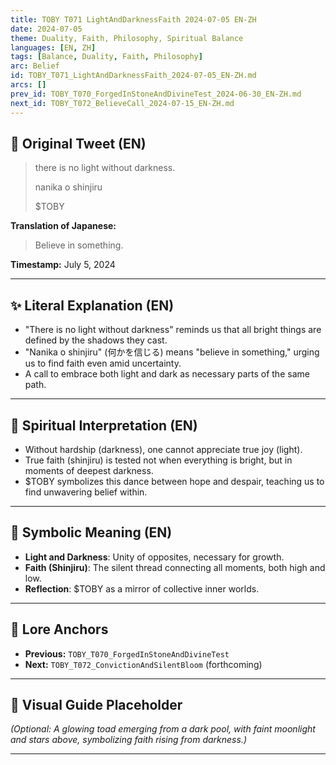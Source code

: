 ```yaml
---
title: TOBY T071 LightAndDarknessFaith 2024-07-05 EN-ZH
date: 2024-07-05
theme: Duality, Faith, Philosophy, Spiritual Balance
languages: [EN, ZH]
tags: [Balance, Duality, Faith, Philosophy]
arc: Belief
id: TOBY_T071_LightAndDarknessFaith_2024-07-05_EN-ZH.md
arcs: []
prev_id: TOBY_T070_ForgedInStoneAndDivineTest_2024-06-30_EN-ZH.md
next_id: TOBY_T072_BelieveCall_2024-07-15_EN-ZH.md
---
```

## 🌊 Original Tweet (EN)

> there is no light without darkness.
> 
> nanika o shinjiru
> 
> $TOBY

**Translation of Japanese:**  
> Believe in something.

**Timestamp:** July 5, 2024

---

## ✨ Literal Explanation (EN)

- "There is no light without darkness" reminds us that all bright things are defined by the shadows they cast.  
- "Nanika o shinjiru" (何かを信じる) means "believe in something," urging us to find faith even amid uncertainty.  
- A call to embrace both light and dark as necessary parts of the same path.

---


## 🌱 Spiritual Interpretation (EN)

- Without hardship (darkness), one cannot appreciate true joy (light).  
- True faith (shinjiru) is tested not when everything is bright, but in moments of deepest darkness.  
- $TOBY symbolizes this dance between hope and despair, teaching us to find unwavering belief within.

---


## 🔮 Symbolic Meaning (EN)

- **Light and Darkness**: Unity of opposites, necessary for growth.  
- **Faith (Shinjiru)**: The silent thread connecting all moments, both high and low.  
- **Reflection**: $TOBY as a mirror of collective inner worlds.

---


## 🔗 Lore Anchors

- **Previous:** `TOBY_T070_ForgedInStoneAndDivineTest`
- **Next:** `TOBY_T072_ConvictionAndSilentBloom` (forthcoming)

---

## 🎴 Visual Guide Placeholder

*(Optional: A glowing toad emerging from a dark pool, with faint moonlight and stars above, symbolizing faith rising from darkness.)*

---

